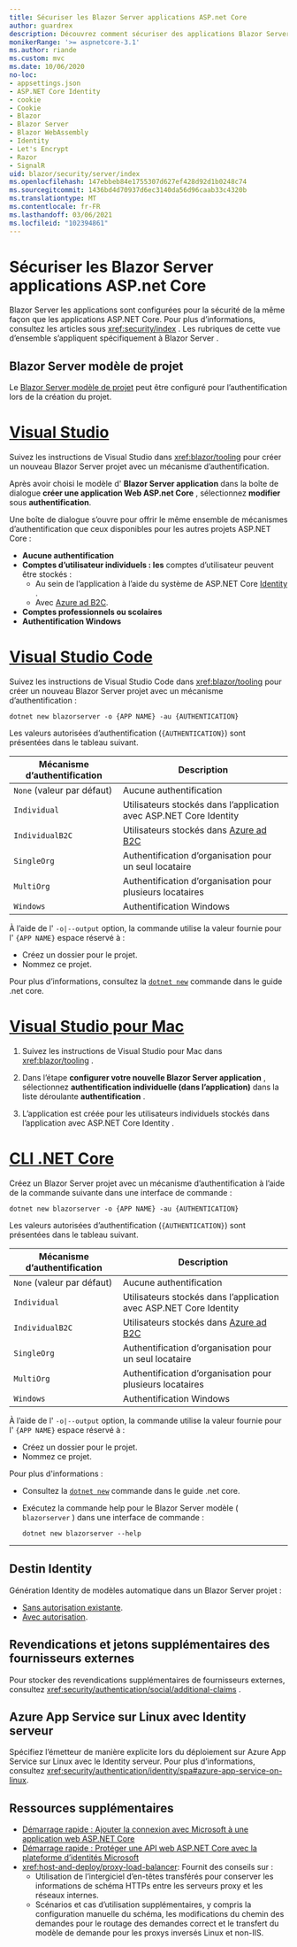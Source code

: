 ```yaml
---
title: Sécuriser les Blazor Server applications ASP.net Core
author: guardrex
description: Découvrez comment sécuriser des applications Blazor Server en tant qu’applications ASP.net core.
monikerRange: '>= aspnetcore-3.1'
ms.author: riande
ms.custom: mvc
ms.date: 10/06/2020
no-loc:
- appsettings.json
- ASP.NET Core Identity
- cookie
- Cookie
- Blazor
- Blazor Server
- Blazor WebAssembly
- Identity
- Let's Encrypt
- Razor
- SignalR
uid: blazor/security/server/index
ms.openlocfilehash: 147ebbeb84e1755307d627ef428d92d1b0248c74
ms.sourcegitcommit: 1436bd4d70937d6ec3140da56d96caab33c4320b
ms.translationtype: MT
ms.contentlocale: fr-FR
ms.lasthandoff: 03/06/2021
ms.locfileid: "102394861"
---
```

# <a name="secure-aspnet-core-blazor-server-apps"></a>Sécuriser les Blazor Server applications ASP.net Core

Blazor Server les applications sont configurées pour la sécurité de la même façon que les applications ASP.NET Core. Pour plus d’informations, consultez les articles sous <xref:security/index> . Les rubriques de cette vue d’ensemble s’appliquent spécifiquement à Blazor Server .

## <a name="blazor-server-project-template"></a>Blazor Server modèle de projet

Le [ Blazor Server modèle de projet](xref:blazor/project-structure) peut être configuré pour l’authentification lors de la création du projet.

# <a name="visual-studio"></a>[Visual Studio](#tab/visual-studio)

Suivez les instructions de Visual Studio dans <xref:blazor/tooling> pour créer un nouveau Blazor Server projet avec un mécanisme d’authentification.

Après avoir choisi le modèle d' **Blazor Server application** dans la boîte de dialogue **créer une application Web ASP.net Core** , sélectionnez **modifier** sous **authentification**.

Une boîte de dialogue s’ouvre pour offrir le même ensemble de mécanismes d’authentification que ceux disponibles pour les autres projets ASP.NET Core :

* **Aucune authentification**
* **Comptes d’utilisateur individuels : les** comptes d’utilisateur peuvent être stockés :
  * Au sein de l’application à l’aide du système de ASP.NET Core [Identity](xref:security/authentication/identity) .
  * Avec [Azure ad B2C](xref:security/authentication/azure-ad-b2c).
* **Comptes professionnels ou scolaires**
* **Authentification Windows**

# <a name="visual-studio-code"></a>[Visual Studio Code](#tab/visual-studio-code)

Suivez les instructions de Visual Studio Code dans <xref:blazor/tooling> pour créer un nouveau Blazor Server projet avec un mécanisme d’authentification :

```dotnetcli
dotnet new blazorserver -o {APP NAME} -au {AUTHENTICATION}
```

Les valeurs autorisées d’authentification (`{AUTHENTICATION}`) sont présentées dans le tableau suivant.

| Mécanisme d’authentification | Description |
| ------------------------ | ----------- |
| `None` (valeur par défaut)         | Aucune authentification |
| `Individual`             | Utilisateurs stockés dans l’application avec ASP.NET Core Identity |
| `IndividualB2C`          | Utilisateurs stockés dans [Azure ad B2C](xref:security/authentication/azure-ad-b2c) |
| `SingleOrg`              | Authentification d’organisation pour un seul locataire |
| `MultiOrg`               | Authentification d’organisation pour plusieurs locataires |
| `Windows`                | Authentification Windows |

À l’aide de l' `-o|--output` option, la commande utilise la valeur fournie pour l' `{APP NAME}` espace réservé à :

* Créez un dossier pour le projet.
* Nommez ce projet.

Pour plus d’informations, consultez la [`dotnet new`](/dotnet/core/tools/dotnet-new) commande dans le guide .net core.

# <a name="visual-studio-for-mac"></a>[Visual Studio pour Mac](#tab/visual-studio-mac)

1. Suivez les instructions de Visual Studio pour Mac dans <xref:blazor/tooling> .

1. Dans l’étape **configurer votre nouvelle Blazor Server application** , sélectionnez **authentification individuelle (dans l’application)** dans la liste déroulante **authentification** .

1. L’application est créée pour les utilisateurs individuels stockés dans l’application avec ASP.NET Core Identity .

# <a name="net-core-cli"></a>[CLI .NET Core](#tab/netcore-cli/)

Créez un Blazor Server projet avec un mécanisme d’authentification à l’aide de la commande suivante dans une interface de commande :

```dotnetcli
dotnet new blazorserver -o {APP NAME} -au {AUTHENTICATION}
```

Les valeurs autorisées d’authentification (`{AUTHENTICATION}`) sont présentées dans le tableau suivant.

| Mécanisme d’authentification | Description |
| ------------------------ | ----------- |
| `None` (valeur par défaut)         | Aucune authentification |
| `Individual`             | Utilisateurs stockés dans l’application avec ASP.NET Core Identity |
| `IndividualB2C`          | Utilisateurs stockés dans [Azure ad B2C](xref:security/authentication/azure-ad-b2c) |
| `SingleOrg`              | Authentification d’organisation pour un seul locataire |
| `MultiOrg`               | Authentification d’organisation pour plusieurs locataires |
| `Windows`                | Authentification Windows |

À l’aide de l' `-o|--output` option, la commande utilise la valeur fournie pour l' `{APP NAME}` espace réservé à :

* Créez un dossier pour le projet.
* Nommez ce projet.

Pour plus d'informations :

* Consultez la [`dotnet new`](/dotnet/core/tools/dotnet-new) commande dans le guide .net core.
* Exécutez la commande help pour le Blazor Server modèle ( `blazorserver` ) dans une interface de commande :

  ```dotnetcli
  dotnet new blazorserver --help
  ```

---

## <a name="scaffold-identity"></a>Destin Identity

Génération Identity de modèles automatique dans un Blazor Server projet :

* [Sans autorisation existante](xref:security/authentication/scaffold-identity#scaffold-identity-into-a-blazor-server-project-without-existing-authorization).
* [Avec autorisation](xref:security/authentication/scaffold-identity#scaffold-identity-into-a-blazor-server-project-with-authorization).

## <a name="additional-claims-and-tokens-from-external-providers"></a>Revendications et jetons supplémentaires des fournisseurs externes

Pour stocker des revendications supplémentaires de fournisseurs externes, consultez <xref:security/authentication/social/additional-claims> .

## <a name="azure-app-service-on-linux-with-identity-server"></a>Azure App Service sur Linux avec Identity serveur

Spécifiez l’émetteur de manière explicite lors du déploiement sur Azure App Service sur Linux avec le Identity serveur. Pour plus d’informations, consultez <xref:security/authentication/identity/spa#azure-app-service-on-linux>.

## <a name="additional-resources"></a>Ressources supplémentaires

* [Démarrage rapide : Ajouter la connexion avec Microsoft à une application web ASP.NET Core](/azure/active-directory/develop/quickstart-v2-aspnet-core-webapp)
* [Démarrage rapide : Protéger une API web ASP.NET Core avec la plateforme d’identités Microsoft](/azure/active-directory/develop/quickstart-v2-aspnet-core-web-api)
* <xref:host-and-deploy/proxy-load-balancer>: Fournit des conseils sur :
  * Utilisation de l’intergiciel d’en-têtes transférés pour conserver les informations de schéma HTTPs entre les serveurs proxy et les réseaux internes.
  * Scénarios et cas d’utilisation supplémentaires, y compris la configuration manuelle du schéma, les modifications du chemin des demandes pour le routage des demandes correct et le transfert du modèle de demande pour les proxys inversés Linux et non-IIS.
